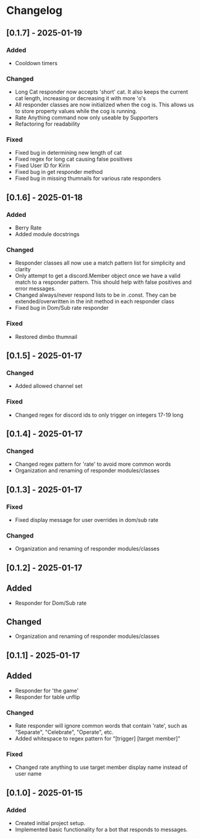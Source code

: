 # Changelog

## [0.1.7] - 2025-01-19

### Added

- Cooldown timers

### Changed

- Long Cat responder now accepts 'short' cat. It also keeps the current cat length, increasing or decreasing it with more 'o's
- All responder classes are now initialized when the cog is. This allows us to store property values while the cog is running.
- Rate Anything command now only useable by Supporters
- Refactoring for readability

### Fixed

- Fixed bug in determining new length of cat
- Fixed regex for long cat causing false positives
- Fixed User ID for Kirin
- Fixed bug in get responder method
- Fixed bug in missing thumnails for various rate responders

## [0.1.6] - 2025-01-18

### Added

- Berry Rate
- Added module docstrings

### Changed

- Responder classes all now use a match pattern list for simplicity and clarity
- Only attempt to get a discord.Member object once we have a valid match to a responder pattern. This should help with false positives and error messages.
- Changed always/never respond lists to be in .const. They can be extended/overwritten in the init method in each responder class
- Fixed bug in Dom/Sub rate responder

### Fixed

- Restored dimbo thumnail

## [0.1.5] - 2025-01-17

### Changed

- Added allowed channel set

### Fixed

- Changed regex for discord ids to only trigger on integers 17-19 long

## [0.1.4] - 2025-01-17

### Changed

- Changed regex pattern for 'rate' to avoid more common words
- Organization and renaming of responder modules/classes


## [0.1.3] - 2025-01-17

### Fixed

- Fixed display message for user overrides in dom/sub rate

### Changed

- Organization and renaming of responder modules/classes

## [0.1.2] - 2025-01-17

## Added

- Responder for Dom/Sub rate

## Changed

- Organization and renaming of responder modules/classes

## [0.1.1] - 2025-01-17

## Added

- Responder for 'the game'
- Responder for table unflip

### Changed

- Rate responder will ignore common words that contain 'rate', such as "Separate", "Celebrate", "Operate", etc.
- Added whitespace to regex pattern for "[trigger] [target member]"

### Fixed

- Changed rate anything to use target member display name instead of user name

## [0.1.0] - 2025-01-15

### Added

- Created initial project setup.
- Implemented basic functionality for a bot that responds to messages.
